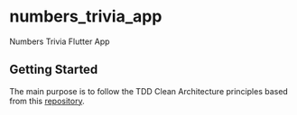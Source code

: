 # numbers_trivia_app

Numbers Trivia Flutter App

## Getting Started

The main purpose is to follow the TDD Clean Architecture principles based from this [repository](https://github.com/ResoCoder/flutter-tdd-clean-architecture-course).

